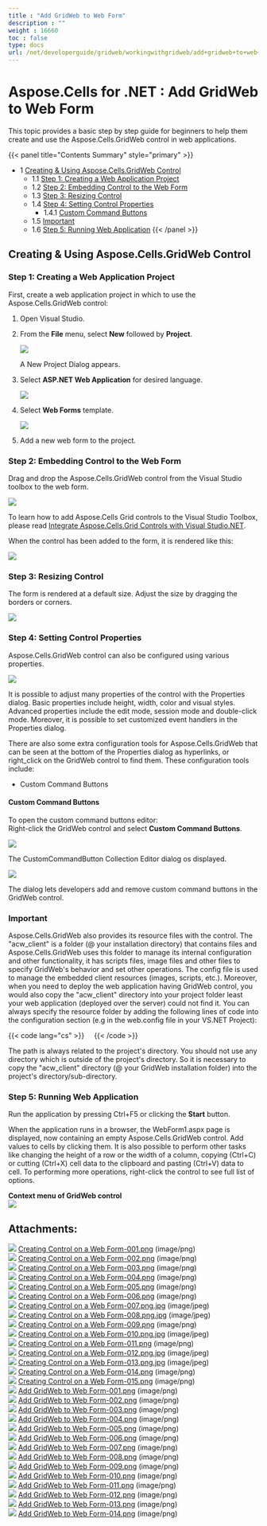 ```yaml
---
title : "Add GridWeb to Web Form" 
description : "" 
weight : 16660 
toc : false
type: docs
url: /net/developerguide/gridweb/workingwithgridweb/add+gridweb+to+web+form/
---
```


# Aspose.Cells for .NET : Add GridWeb to Web Form


This topic provides a basic step by step guide for beginners to help them create and use the Aspose.Cells.GridWeb control in web applications.

{{< panel title="Contents Summary" style="primary" >}}
*   1 [Creating & Using Aspose.Cells.GridWeb Control](#creating-&-using-aspose.cells.gridweb-control)
    *   1.1 [Step 1: Creating a Web Application Project](#step-1:-creating-a-web-application-project)
    *   1.2 [Step 2: Embedding Control to the Web Form](#step-2:-embedding-control-to-the-web-form)
    *   1.3 [Step 3: Resizing Control](#step-3:-resizing-control)
    *   1.4 [Step 4: Setting Control Properties](#step-4:-setting-control-properties)
        *   1.4.1 [Custom Command Buttons](#custom-command-buttons)
    *   1.5 [Important](#important)
    *   1.6 [Step 5: Running Web Application](#step-5:-running-web-application)
{{< /panel >}}
 

## Creating & Using Aspose.Cells.GridWeb Control

### Step 1: Creating a Web Application Project

First, create a web application project in which to use the Aspose.Cells.GridWeb control:

1.  Open Visual Studio.
2.  From the **File** menu, select **New** followed by **Project**.  
      
    ![](https://docs2.aspose.com/cells/net/attachments/5013739/5115093.png)  
      
    A New Project Dialog appears.
3.  Select **ASP.NET Web Application** for desired language.  
      
    ![](https://docs2.aspose.com/cells/net/attachments/5013739/5115094.png)
4.  Select **Web Forms** template.  
      
    ![](https://docs2.aspose.com/cells/net/attachments/5013739/5115095.png)
5.  Add a new web form to the project.

### Step 2: Embedding Control to the Web Form

Drag and drop the Aspose.Cells.GridWeb control from the Visual Studio toolbox to the web form.  
  
![](https://docs2.aspose.com/cells/net/attachments/5013739/5115096.png)

To learn how to add Aspose.Cells Grid controls to the Visual Studio Toolbox, please read [Integrate Aspose.Cells.Grid Controls with Visual Studio.NET](https://docs2.aspose.com/cells/net/gettingstarted/gridsuiteandvsnet/integrate+aspose.cells+grid+controls+with+visual+studio.net).

When the control has been added to the form, it is rendered like this:  
  
![](https://docs2.aspose.com/cells/net/attachments/5013739/5115097.png)

### Step 3: Resizing Control

The form is rendered at a default size. Adjust the size by dragging the borders or corners.  
  
![](https://docs2.aspose.com/cells/net/attachments/5013739/5115098.png)

### Step 4: Setting Control Properties

Aspose.Cells.GridWeb control can also be configured using various properties.  
  
![](https://docs2.aspose.com/cells/net/attachments/5013739/5115099.png)

It is possible to adjust many properties of the control with the Properties dialog. Basic properties include height, width, color and visual styles. Advanced properties include the edit mode, session mode and double-click mode. Moreover, it is possible to set customized event handlers in the Properties dialog.

There are also some extra configuration tools for Aspose.Cells.GridWeb that can be seen at the bottom of the Properties dialog as hyperlinks, or right\_click on the GridWeb control to find them. These configuration tools include:

*   Custom Command Buttons

#### Custom Command Buttons

To open the custom command buttons editor:  
Right-click the GridWeb control and select **Custom Command Buttons**.  
  
![](https://docs2.aspose.com/cells/net/attachments/5013739/5115102.png)  
  
The CustomCommandButton Collection Editor dialog os displayed.  
  
![](https://docs2.aspose.com/cells/net/attachments/5013739/5115103.png)

The dialog lets developers add and remove custom command buttons in the GridWeb control.

### Important

Aspose.Cells.GridWeb also provides its resource files with the control. The "acw\_client" is a folder (@ your installation directory) that contains files and Aspose.Cells.GridWeb uses this folder to manage its internal configuration and other functionality, it has scripts files, image files and other files to specify GridWeb's behavior and set other operations. The config file is used to manage the embedded client resources (images, scripts, etc.). Moreover, when you need to deploy the web application having GridWeb control, you would also copy the "acw\_client" directory into your project folder least your web application (deployed over the server) could not find it. You can always specify the resource folder by adding the following lines of code into the configuration section (e.g in the web.config file in your VS.NET Project):

{{< code lang="cs" >}}
<appSettings>
  <add key="aspose.cells.gridweb.acw_client_path" value="/grid/acw_client/"/> 
</appSettings>
{{< /code >}}

The path is always related to the project's directory. You should not use any directory which is outside of the project's directory. So it is necessary to copy the "acw\_client" directory (@ your GridWeb installation folder) into the project's directory/sub-directory.

### Step 5: Running Web Application

Run the application by pressing Ctrl+F5 or clicking the **Start** button.  
  
When the application runs in a browser, the WebForm1.aspx page is displayed, now containing an empty Aspose.Cells.GridWeb control. Add values to cells by clicking them. It is also possible to perform other tasks like changing the height of a row or the width of a column, copying (Ctrl+C) or cutting (Ctrl+X) cell data to the clipboard and pasting (Ctrl+V) data to cell. To performing more operations, right-click the control to see full list of options.  
  
**Context menu of GridWeb control**  
![](https://docs2.aspose.com/cells/net/attachments/5013739/5115122.png)

## Attachments:

![](https://docs2.aspose.com/cells/net/images/icons/bullet_blue.gif) [Creating Control on a Web Form-001.png](https://docs2.aspose.com/cells/net/attachments/5013739/5115482.png) (image/png)  
![](https://docs2.aspose.com/cells/net/images/icons/bullet_blue.gif) [Creating Control on a Web Form-002.png](https://docs2.aspose.com/cells/net/attachments/5013739/5115481.png) (image/png)  
![](https://docs2.aspose.com/cells/net/images/icons/bullet_blue.gif) [Creating Control on a Web Form-003.png](https://docs2.aspose.com/cells/net/attachments/5013739/5115488.png) (image/png)  
![](https://docs2.aspose.com/cells/net/images/icons/bullet_blue.gif) [Creating Control on a Web Form-004.png](https://docs2.aspose.com/cells/net/attachments/5013739/5115487.png) (image/png)  
![](https://docs2.aspose.com/cells/net/images/icons/bullet_blue.gif) [Creating Control on a Web Form-005.png](https://docs2.aspose.com/cells/net/attachments/5013739/5115486.png) (image/png)  
![](https://docs2.aspose.com/cells/net/images/icons/bullet_blue.gif) [Creating Control on a Web Form-006.png](https://docs2.aspose.com/cells/net/attachments/5013739/5115485.png) (image/png)  
![](https://docs2.aspose.com/cells/net/images/icons/bullet_blue.gif) [Creating Control on a Web Form-007.png.jpg](https://docs2.aspose.com/cells/net/attachments/5013739/5115460.jpg) (image/jpeg)  
![](https://docs2.aspose.com/cells/net/images/icons/bullet_blue.gif) [Creating Control on a Web Form-008.png.jpg](https://docs2.aspose.com/cells/net/attachments/5013739/5115461.jpg) (image/jpeg)  
![](https://docs2.aspose.com/cells/net/images/icons/bullet_blue.gif) [Creating Control on a Web Form-009.png](https://docs2.aspose.com/cells/net/attachments/5013739/5115458.png) (image/png)  
![](https://docs2.aspose.com/cells/net/images/icons/bullet_blue.gif) [Creating Control on a Web Form-010.png.jpg](https://docs2.aspose.com/cells/net/attachments/5013739/5115459.jpg) (image/jpeg)  
![](https://docs2.aspose.com/cells/net/images/icons/bullet_blue.gif) [Creating Control on a Web Form-011.png](https://docs2.aspose.com/cells/net/attachments/5013739/5115464.png) (image/png)  
![](https://docs2.aspose.com/cells/net/images/icons/bullet_blue.gif) [Creating Control on a Web Form-012.png.jpg](https://docs2.aspose.com/cells/net/attachments/5013739/5115465.jpg) (image/jpeg)  
![](https://docs2.aspose.com/cells/net/images/icons/bullet_blue.gif) [Creating Control on a Web Form-013.png.jpg](https://docs2.aspose.com/cells/net/attachments/5013739/5115462.jpg) (image/jpeg)  
![](https://docs2.aspose.com/cells/net/images/icons/bullet_blue.gif) [Creating Control on a Web Form-014.png](https://docs2.aspose.com/cells/net/attachments/5013739/5115463.png) (image/png)  
![](https://docs2.aspose.com/cells/net/images/icons/bullet_blue.gif) [Creating Control on a Web Form-015.png](https://docs2.aspose.com/cells/net/attachments/5013739/5115468.png) (image/png)  
![](https://docs2.aspose.com/cells/net/images/icons/bullet_blue.gif) [Add GridWeb to Web Form-001.png](https://docs2.aspose.com/cells/net/attachments/5013739/5115093.png) (image/png)  
![](https://docs2.aspose.com/cells/net/images/icons/bullet_blue.gif) [Add GridWeb to Web Form-002.png](https://docs2.aspose.com/cells/net/attachments/5013739/5115094.png) (image/png)  
![](https://docs2.aspose.com/cells/net/images/icons/bullet_blue.gif) [Add GridWeb to Web Form-003.png](https://docs2.aspose.com/cells/net/attachments/5013739/5115095.png) (image/png)  
![](https://docs2.aspose.com/cells/net/images/icons/bullet_blue.gif) [Add GridWeb to Web Form-004.png](https://docs2.aspose.com/cells/net/attachments/5013739/5115096.png) (image/png)  
![](https://docs2.aspose.com/cells/net/images/icons/bullet_blue.gif) [Add GridWeb to Web Form-005.png](https://docs2.aspose.com/cells/net/attachments/5013739/5115097.png) (image/png)  
![](https://docs2.aspose.com/cells/net/images/icons/bullet_blue.gif) [Add GridWeb to Web Form-006.png](https://docs2.aspose.com/cells/net/attachments/5013739/5115098.png) (image/png)  
![](https://docs2.aspose.com/cells/net/images/icons/bullet_blue.gif) [Add GridWeb to Web Form-007.png](https://docs2.aspose.com/cells/net/attachments/5013739/5115099.png) (image/png)  
![](https://docs2.aspose.com/cells/net/images/icons/bullet_blue.gif) [Add GridWeb to Web Form-008.png](https://docs2.aspose.com/cells/net/attachments/5013739/5115100.png) (image/png)  
![](https://docs2.aspose.com/cells/net/images/icons/bullet_blue.gif) [Add GridWeb to Web Form-009.png](https://docs2.aspose.com/cells/net/attachments/5013739/5115101.png) (image/png)  
![](https://docs2.aspose.com/cells/net/images/icons/bullet_blue.gif) [Add GridWeb to Web Form-010.png](https://docs2.aspose.com/cells/net/attachments/5013739/5115102.png) (image/png)  
![](https://docs2.aspose.com/cells/net/images/icons/bullet_blue.gif) [Add GridWeb to Web Form-011.png](https://docs2.aspose.com/cells/net/attachments/5013739/5115103.png) (image/png)  
![](https://docs2.aspose.com/cells/net/images/icons/bullet_blue.gif) [Add GridWeb to Web Form-012.png](https://docs2.aspose.com/cells/net/attachments/5013739/5115104.png) (image/png)  
![](https://docs2.aspose.com/cells/net/images/icons/bullet_blue.gif) [Add GridWeb to Web Form-013.png](https://docs2.aspose.com/cells/net/attachments/5013739/5115121.png) (image/png)  
![](https://docs2.aspose.com/cells/net/images/icons/bullet_blue.gif) [Add GridWeb to Web Form-014.png](https://docs2.aspose.com/cells/net/attachments/5013739/5115122.png) (image/png)  

